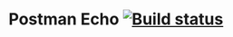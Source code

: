 # Postman Echo [![Build status](https://ci.appveyor.com/api/projects/status/w95k4097by5p5ixv/branch/main?svg=true)](https://ci.appveyor.com/project/Oksana017/postmanecho/branch/main)
